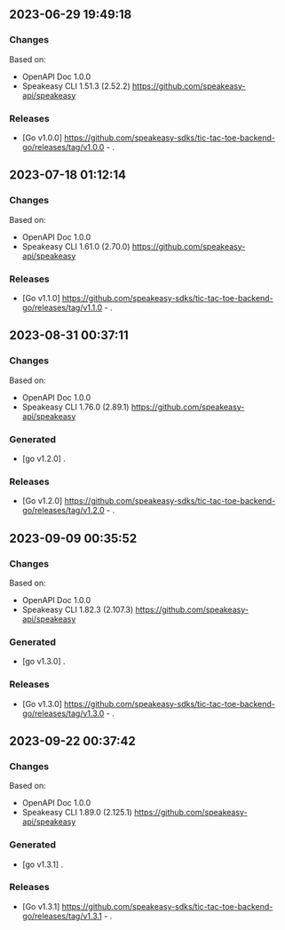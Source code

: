 

## 2023-06-29 19:49:18
### Changes
Based on:
- OpenAPI Doc 1.0.0 
- Speakeasy CLI 1.51.3 (2.52.2) https://github.com/speakeasy-api/speakeasy
### Releases
- [Go v1.0.0] https://github.com/speakeasy-sdks/tic-tac-toe-backend-go/releases/tag/v1.0.0 - .

## 2023-07-18 01:12:14
### Changes
Based on:
- OpenAPI Doc 1.0.0 
- Speakeasy CLI 1.61.0 (2.70.0) https://github.com/speakeasy-api/speakeasy
### Releases
- [Go v1.1.0] https://github.com/speakeasy-sdks/tic-tac-toe-backend-go/releases/tag/v1.1.0 - .

## 2023-08-31 00:37:11
### Changes
Based on:
- OpenAPI Doc 1.0.0 
- Speakeasy CLI 1.76.0 (2.89.1) https://github.com/speakeasy-api/speakeasy
### Generated
- [go v1.2.0] .
### Releases
- [Go v1.2.0] https://github.com/speakeasy-sdks/tic-tac-toe-backend-go/releases/tag/v1.2.0 - .

## 2023-09-09 00:35:52
### Changes
Based on:
- OpenAPI Doc 1.0.0 
- Speakeasy CLI 1.82.3 (2.107.3) https://github.com/speakeasy-api/speakeasy
### Generated
- [go v1.3.0] .
### Releases
- [Go v1.3.0] https://github.com/speakeasy-sdks/tic-tac-toe-backend-go/releases/tag/v1.3.0 - .

## 2023-09-22 00:37:42
### Changes
Based on:
- OpenAPI Doc 1.0.0 
- Speakeasy CLI 1.89.0 (2.125.1) https://github.com/speakeasy-api/speakeasy
### Generated
- [go v1.3.1] .
### Releases
- [Go v1.3.1] https://github.com/speakeasy-sdks/tic-tac-toe-backend-go/releases/tag/v1.3.1 - .